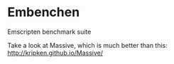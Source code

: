 Embenchen
=========

Emscripten benchmark suite

Take a look at Massive, which is much better than this: http://kripken.github.io/Massive/

